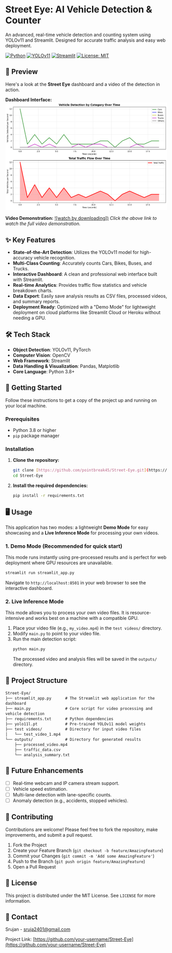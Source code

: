 # Street Eye: AI Vehicle Detection & Counter

An advanced, real-time vehicle detection and counting system using YOLOv11 and Streamlit. Designed for accurate traffic analysis and easy web deployment.

[![Python](https://img.shields.io/badge/Python-3.8+-blue.svg)](https://python.org)
[![YOLOv11](https://img.shields.io/badge/YOLOv11-Ultralytics-orange.svg)](https://ultralytics.com)
[![Streamlit](https://img.shields.io/badge/Streamlit-Dashboard-red.svg)](https://streamlit.io)
[![License: MIT](https://img.shields.io/badge/License-MIT-yellow.svg)](https://opensource.org/licenses/MIT)

## 🎥 Preview

Here's a look at the **Street Eye** dashboard and a video of the detection in action.

**Dashboard Interface:**
![Street Eye Dashboard Screenshot](outputs/traffic_plot.png)

**Video Demonstration:**
[![watch by downloading])](outputs/processed_video.mp4)
*Click the above link to watch the full video demonstration.*

## ✨ Key Features

-   **State-of-the-Art Detection**: Utilizes the YOLOv11 model for high-accuracy vehicle recognition.
-   **Multi-Class Counting**: Accurately counts Cars, Bikes, Buses, and Trucks.
-   **Interactive Dashboard**: A clean and professional web interface built with Streamlit.
-   **Real-time Analytics**: Provides traffic flow statistics and vehicle breakdown charts.
-   **Data Export**: Easily save analysis results as CSV files, processed videos, and summary reports.
-   **Deployment Ready**: Optimized with a "Demo Mode" for lightweight deployment on cloud platforms like Streamlit Cloud or Heroku without needing a GPU.

## 🛠️ Tech Stack

-   **Object Detection**: YOLOv11, PyTorch
-   **Computer Vision**: OpenCV
-   **Web Framework**: Streamlit
-   **Data Handling & Visualization**: Pandas, Matplotlib
-   **Core Language**: Python 3.8+

## 🚀 Getting Started

Follow these instructions to get a copy of the project up and running on your local machine.

### Prerequisites

-   Python 3.8 or higher
-   `pip` package manager

### Installation

1.  **Clone the repository:**
    ```bash
    git clone [https://github.com/pointbreak45/Street-Eye.git](https://github.com/your-username/Street-Eye.git)
    cd Street-Eye
    ```

2.  **Install the required dependencies:**
    ```bash
    pip install -r requirements.txt
    ```

## 🖥️ Usage

This application has two modes: a lightweight **Demo Mode** for easy showcasing and a **Live Inference Mode** for processing your own videos.

### 1. Demo Mode (Recommended for quick start)

This mode runs instantly using pre-processed results and is perfect for web deployment where GPU resources are unavailable.

```bash
streamlit run streamlit_app.py
```

Navigate to `http://localhost:8501` in your web browser to see the interactive dashboard.

### 2. Live Inference Mode

This mode allows you to process your own video files. It is resource-intensive and works best on a machine with a compatible GPU.

1.  Place your video file (e.g., `my_video.mp4`) in the `test videos/` directory.
2.  Modify `main.py` to point to your video file.
3.  Run the main detection script:
    ```bash
    python main.py
    ```
    The processed video and analysis files will be saved in the `outputs/` directory.

## 📁 Project Structure

```
Street-Eye/
├── streamlit_app.py      # The Streamlit web application for the dashboard
├── main.py               # Core script for video processing and vehicle detection
├── requirements.txt      # Python dependencies
├── yolo11l.pt            # Pre-trained YOLOv11 model weights
├── test videos/          # Directory for input video files
│   └── test_video_1.mp4
└── outputs/              # Directory for generated results
    ├── processed_video.mp4
    ├── traffic_data.csv
    └── analysis_summary.txt
```

## 🎨 Future Enhancements

-   [ ] Real-time webcam and IP camera stream support.
-   [ ] Vehicle speed estimation.
-   [ ] Multi-lane detection with lane-specific counts.
-   [ ] Anomaly detection (e.g., accidents, stopped vehicles).

## 🤝 Contributing

Contributions are welcome! Please feel free to fork the repository, make improvements, and submit a pull request.

1.  Fork the Project
2.  Create your Feature Branch (`git checkout -b feature/AmazingFeature`)
3.  Commit your Changes (`git commit -m 'Add some AmazingFeature'`)
4.  Push to the Branch (`git push origin feature/AmazingFeature`)
5.  Open a Pull Request

## 📜 License

This project is distributed under the MIT License. See `LICENSE` for more information.

## 📧 Contact

Srujan - sruja2401@gmail.com

Project Link: [https://github.com/your-username/Street-Eye](https://github.com/your-username/Street-Eye)
